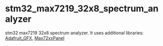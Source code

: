 # stm32_max7219_32x8_spectrum_analyzer
stm32 max7219 32x8 spectrum analyzer.  It uses additional libraries: [Adafruit_GFX](https://github.com/adafruit/Adafruit-GFX-Library), [Max72xxPanel](https://github.com/markruys/arduino-Max72xxPanel)
